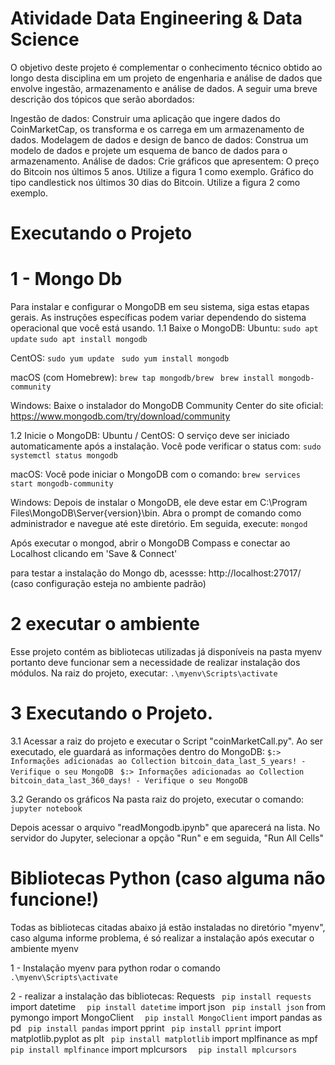 # Atividade Data Engineering & Data Science

 O objetivo deste projeto é complementar o conhecimento técnico obtido ao longo desta disciplina em um projeto de engenharia e análise de dados que envolve ingestão, armazenamento e análise de dados. A seguir uma breve descrição dos tópicos que serão abordados:

Ingestão de dados: Construir uma aplicação que ingere dados do CoinMarketCap, os transforma e os carrega em um armazenamento de dados.
Modelagem de dados e design de banco de dados: Construa um modelo de dados e projete um esquema de banco de dados para o armazenamento.
Análise de dados: Crie gráficos que apresentem:
O preço do Bitcoin nos últimos 5 anos. Utilize a figura 1 como exemplo.
Gráfico do tipo candlestick nos últimos 30 dias do Bitcoin. Utilize a figura 2 como exemplo. 

# Executando o Projeto

   #  1 - Mongo Db
   Para instalar e configurar o MongoDB em seu sistema, siga estas etapas gerais. As instruções específicas podem variar dependendo do sistema operacional que você está usando.
   1.1 Baixe o MongoDB:
   Ubuntu:
     ```
      sudo apt update ```
      ``` sudo apt install mongodb ```

   CentOS:
       ```sudo yum update ```
       ```sudo yum install mongodb  ```

   macOS (com Homebrew):
     ``` brew tap mongodb/brew  ```
     ``` brew install mongodb-community  ```

   Windows:
   Baixe o instalador do MongoDB Community Center do site oficial:
   https://www.mongodb.com/try/download/community
   
   1.2 Inicie o MongoDB:
   Ubuntu / CentOS:
   O serviço deve ser iniciado automaticamente após a instalação. Você pode verificar o status com:
       ```sudo systemctl status mongodb ```

   macOS:
   Você pode iniciar o MongoDB com o comando:
    ```brew services start mongodb-community ```

   Windows:
   Depois de instalar o MongoDB, ele deve estar em C:\Program Files\MongoDB\Server\{version}\bin. Abra o prompt de comando como administrador e navegue até este diretório. Em seguida, execute:
    ```mongod ``` 

   Após executar o mongod, abrir o MongoDB Compass e conectar ao Localhost clicando em 'Save & Connect'
   
   para testar a instalação do Mongo db, acessse: http://localhost:27017/
   (caso configuração esteja no ambiente padrão)

   # 2 executar o ambiente
   Esse projeto contém as bibliotecas utilizadas já disponíveis na pasta myenv portanto deve funcionar sem a necessidade de realizar instalação dos módulos.
   Na raiz do projeto, executar:
     ```.\myenv\Scripts\activate ```

   # 3 Executando o Projeto.
   3.1 Acessar a raiz do projeto e executar o Script "coinMarketCall.py".
   Ao ser executado, ele guardará as informações dentro do MongoDB:
   ```$:> Informações adicionadas ao Collection bitcoin_data_last_5_years! - Verifique o seu MongoDB ```
   ```$:> Informações adicionadas ao Collection bitcoin_data_last_360_days! - Verifique o seu MongoDB ```

   3.2 Gerando os gráficos
   Na pasta raiz do projeto, executar o comando: 
     ``` jupyter notebook  ```
   
   Depois acessar o arquivo "readMongodb.ipynb" que aparecerá na lista.
   No servidor do Jupyter, selecionar a opção "Run" e em seguida, "Run All Cells"



# Bibliotecas Python (caso alguma não funcione!)
Todas as bibliotecas citadas abaixo já estão instaladas no diretório "myenv", caso alguma informe problema, é só realizar a instalação
após executar o ambiente myenv

1 - Instalação myenv para python
   rodar o comando 
        ``` .\myenv\Scripts\activate     ``` 

2 - realizar a instalação das bibliotecas: 
Requests
        ``` pip install requests``` 
import datetime
       ```  pip install datetime``` 
import json
        ``` pip install json``` 
from pymongo import MongoClient
       ```  pip install MongoClient``` 
import pandas as pd
        ``` pip install pandas``` 
import pprint
        ``` pip install pprint``` 
import matplotlib.pyplot as plt
        ``` pip install matplotlib``` 
import mplfinance as mpf
        ``` pip install mplfinance``` 
import mplcursors
       ```  pip install mplcursors``` 
